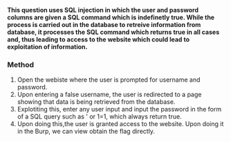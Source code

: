 **This question uses SQL injection in which the user and password columns are given a SQL command which is indefinetly true. While the process is carried out in the database to retreive information from database, it processes the SQL command which returns true in all cases and, thus leading to access to the website which could lead to exploitation of information.**

### Method
1) Open the webiste where the user is prompted for username and password.
2) Upon entering a false username, the user is redirected to a page showing that data is being retrieved from the database.
3) Explotiting this, enter any user input and input the password in the form of a SQL query such as ' or 1=1, which always return true.
4) Upon doing this,the user is granted access to the website. Upon doing it in the Burp, we can view obtain the flag directly. 
